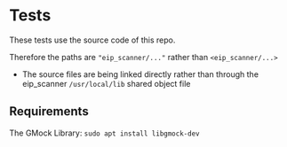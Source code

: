 # Tests

These tests use the source code of this repo.

Therefore the paths are `"eip_scanner/..."` rather than `<eip_scanner/...>`
* The source files are being linked directly rather than through the eip_scanner `/usr/local/lib` shared object file 


## Requirements

The GMock Library: `sudo apt install libgmock-dev`